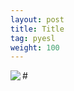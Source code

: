 ```yaml
---
layout: post
title: Title
tag: pyesl
weight: 100
---
```


#<img class="img-left" align="left" src="{{ site.url }}/images/">
